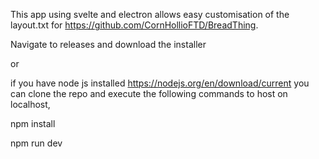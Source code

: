 This app using svelte and electron allows easy customisation of the layout.txt for https://github.com/CornHollioFTD/BreadThing.

Navigate to releases and download the installer 

or

if you have node js installed  https://nodejs.org/en/download/current
you can clone the repo and execute the following commands to host on localhost, 

npm install

npm run dev

